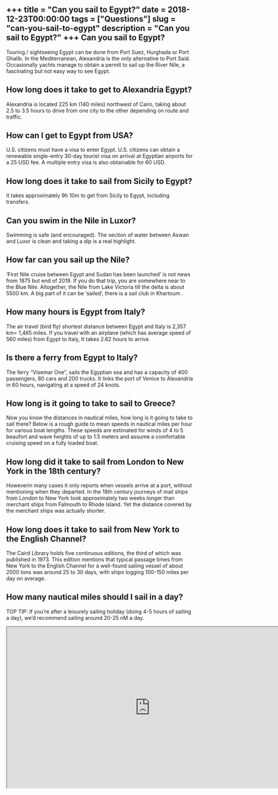 +++
title = "Can you sail to Egypt?"
date = 2018-12-23T00:00:00
tags = ["Questions"]
slug = "can-you-sail-to-egypt"
description = "Can you sail to Egypt?"
+++
Can you sail to Egypt?
----------------------

Touring / sightseeing Egypt can be done from Port Suez, Hurghada or Port Ghalib. In the Mediterranean, Alexandria is the only alternative to Port Said. Occasionally yachts manage to obtain a permit to sail up the River Nile, a fascinating but not easy way to see Egypt.

How long does it take to get to Alexandria Egypt?
-------------------------------------------------

Alexandria is located 225 km (140 miles) northwest of Cairo, taking about 2.5 to 3.5 hours to drive from one city to the other depending on route and traffic.

How can I get to Egypt from USA?
--------------------------------

U.S. citizens must have a visa to enter Egypt. U.S. citizens can obtain a renewable single-entry 30-day tourist visa on arrival at Egyptian airports for a 25 USD fee. A multiple entry visa is also obtainable for 60 USD.

How long does it take to sail from Sicily to Egypt?
---------------------------------------------------

It takes approximately 9h 10m to get from Sicily to Egypt, including transfers.

Can you swim in the Nile in Luxor?
----------------------------------

Swimming is safe (and encouraged). The section of water between Aswan and Luxor is clean and taking a dip is a real highlight.

How far can you sail up the Nile?
---------------------------------

‘First Nile cruise between Egypt and Sudan has been launched’ is not news from 1875 but end of 2019. If you do that trip, you are somewhere near to the Blue Nile. Altogether, the Nile from Lake Victoria till the delta is about 5500 km. A big part of it can be ‘sailed’, there is a sail club in Khartoum .

How many hours is Egypt from Italy?
-----------------------------------

The air travel (bird fly) shortest distance between Egypt and Italy is 2,357 km= 1,465 miles. If you travel with an airplane (which has average speed of 560 miles) from Egypt to Italy, It takes 2.62 hours to arrive.

Is there a ferry from Egypt to Italy?
-------------------------------------

The ferry “Visemar One”, sails the Egyptian sea and has a capacity of 400 passengers, 80 cars and 200 trucks. It links the port of Venice to Alexandria in 60 hours, navigating at a speed of 24 knots.

How long is it going to take to sail to Greece?
-----------------------------------------------

Now you know the distances in nautical miles, how long is it going to take to sail there? Below is a rough guide to mean speeds in nautical miles per hour for various boat lengths. These speeds are estimated for winds of 4 to 5 beaufort and wave heights of up to 1.5 meters and assume a comfortable cruising speed on a fully loaded boat.

How long did it take to sail from London to New York in the 18th century?
-------------------------------------------------------------------------

Howeverin many cases it only reports when vessels arrive at a port, without mentioning when they departed. In the 18th century journeys of mail ships from London to New York took approximately two weeks longer than merchant ships from Falmouth to Rhode Island. Yet the distance covered by the merchant ships was actually shorter.

How long does it take to sail from New York to the English Channel?
-------------------------------------------------------------------

The Caird Library holds five continuous editions, the third of which was published in 1973. This edition mentions that typical passage times from New York to the English Channel for a well-found sailing vessel of about 2000 tons was around 25 to 30 days, with ships logging 100-150 miles per day on average.

How many nautical miles should I sail in a day?
-----------------------------------------------

TOP TIP: If you’re after a leisurely sailing holiday (doing 4-5 hours of sailing a day), we’d recommend sailing around 20-25 nM a day.

<iframe allow="accelerometer; autoplay; clipboard-write; encrypted-media; gyroscope; picture-in-picture" allowfullscreen="" class="__youtube_prefs__  epyt-is-override  no-lazyload" data-no-lazy="1" data-origheight="433" data-origwidth="770" data-skipgform_ajax_framebjll="" height="433" id="_ytid_67740" loading="lazy" src="https://www.youtube.com/embed/6zepJyPod5Y?enablejsapi=1&autoplay=0&cc_load_policy=0&cc_lang_pref=&iv_load_policy=1&loop=0&modestbranding=0&rel=1&fs=1&playsinline=0&autohide=2&theme=dark&color=red&controls=1&" title="YouTube player" width="770"></iframe>